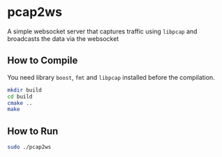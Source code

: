 # pcap2ws

A simple websocket server that captures traffic using `libpcap` and broadcasts the data via the websocket

## How to Compile

You need library `boost`, `fmt` and `libpcap` installed before the compilation.

```bash
mkdir build
cd build
cmake ..
make
```

## How to Run

```bash
sudo ./pcap2ws
```
